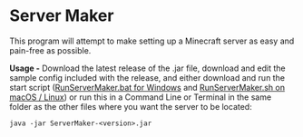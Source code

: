 # Server Maker
This program will attempt to make setting up a Minecraft server as easy and pain-free as possible.  
  
**Usage -** Download the latest release of the .jar file, download and edit the sample config included with the release, and either download and run the start script ([RunServerMaker.bat for Windows](https://github.com/Banaando/servermaker/releases/download/0.0.1/RunServerMaker.bat) and [RunServerMaker.sh on macOS / Linux](https://github.com/Banaando/servermaker/releases/download/0.0.1/RunServerMaker.sh)) or run this in a Command Line or Terminal in the same folder as the other files where you want the server to be located:
```
java -jar ServerMaker-<version>.jar
```
